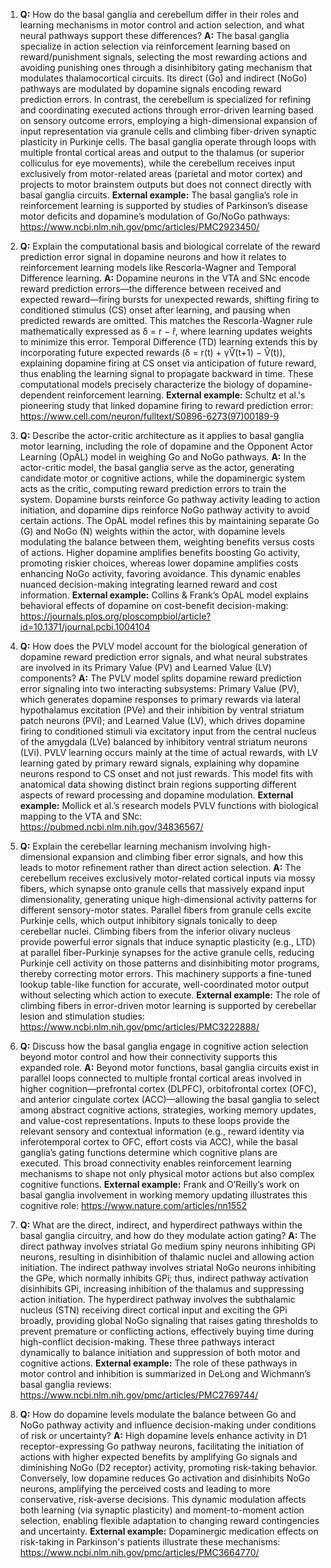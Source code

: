 1. **Q:** How do the basal ganglia and cerebellum differ in their roles and learning mechanisms in motor control and action selection, and what neural pathways support these differences?
   **A:** The basal ganglia specialize in action selection via reinforcement learning based on reward/punishment signals, selecting the most rewarding actions and avoiding punishing ones through a disinhibitory gating mechanism that modulates thalamocortical circuits. Its direct (Go) and indirect (NoGo) pathways are modulated by dopamine signals encoding reward prediction errors. In contrast, the cerebellum is specialized for refining and coordinating executed actions through error-driven learning based on sensory outcome errors, employing a high-dimensional expansion of input representation via granule cells and climbing fiber-driven synaptic plasticity in Purkinje cells. The basal ganglia operate through loops with multiple frontal cortical areas and output to the thalamus (or superior colliculus for eye movements), while the cerebellum receives input exclusively from motor-related areas (parietal and motor cortex) and projects to motor brainstem outputs but does not connect directly with basal ganglia circuits.
   **External example:** The basal ganglia’s role in reinforcement learning is supported by studies of Parkinson’s disease motor deficits and dopamine’s modulation of Go/NoGo pathways: https://www.ncbi.nlm.nih.gov/pmc/articles/PMC2923450/

2. **Q:** Explain the computational basis and biological correlate of the reward prediction error signal in dopamine neurons and how it relates to reinforcement learning models like Rescorla-Wagner and Temporal Difference learning.
   **A:** Dopamine neurons in the VTA and SNc encode reward prediction errors—the difference between received and expected reward—firing bursts for unexpected rewards, shifting firing to conditioned stimulus (CS) onset after learning, and pausing when predicted rewards are omitted. This matches the Rescorla-Wagner rule mathematically expressed as δ = r − r̂, where learning updates weights to minimize this error. Temporal Difference (TD) learning extends this by incorporating future expected rewards (δ = r(t) + γV̂(t+1) − V̂(t)), explaining dopamine firing at CS onset via anticipation of future reward, thus enabling the learning signal to propagate backward in time. These computational models precisely characterize the biology of dopamine-dependent reinforcement learning.
   **External example:** Schultz et al.'s pioneering study that linked dopamine firing to reward prediction error: https://www.cell.com/neuron/fulltext/S0896-6273(97)00189-9

3. **Q:** Describe the actor-critic architecture as it applies to basal ganglia motor learning, including the role of dopamine and the Opponent Actor Learning (OpAL) model in weighing Go and NoGo pathways.
   **A:** In the actor-critic model, the basal ganglia serve as the actor, generating candidate motor or cognitive actions, while the dopaminergic system acts as the critic, computing reward prediction errors to train the system. Dopamine bursts reinforce Go pathway activity leading to action initiation, and dopamine dips reinforce NoGo pathway activity to avoid certain actions. The OpAL model refines this by maintaining separate Go (G) and NoGo (N) weights within the actor, with dopamine levels modulating the balance between them, weighting benefits versus costs of actions. Higher dopamine amplifies benefits boosting Go activity, promoting riskier choices, whereas lower dopamine amplifies costs enhancing NoGo activity, favoring avoidance. This dynamic enables nuanced decision-making integrating learned reward and cost information.
   **External example:** Collins & Frank’s OpAL model explains behavioral effects of dopamine on cost-benefit decision-making: https://journals.plos.org/ploscompbiol/article?id=10.1371/journal.pcbi.1004104

4. **Q:** How does the PVLV model account for the biological generation of dopamine reward prediction error signals, and what neural substrates are involved in its Primary Value (PV) and Learned Value (LV) components?
   **A:** The PVLV model splits dopamine reward prediction error signaling into two interacting subsystems: Primary Value (PV), which generates dopamine responses to primary rewards via lateral hypothalamus excitation (PVe) and their inhibition by ventral striatum patch neurons (PVi); and Learned Value (LV), which drives dopamine firing to conditioned stimuli via excitatory input from the central nucleus of the amygdala (LVe) balanced by inhibitory ventral striatum neurons (LVi). PVLV learning occurs mainly at the time of actual rewards, with LV learning gated by primary reward signals, explaining why dopamine neurons respond to CS onset and not just rewards. This model fits with anatomical data showing distinct brain regions supporting different aspects of reward processing and dopamine modulation.
   **External example:** Mollick et al.’s research models PVLV functions with biological mapping to the VTA and SNc: https://pubmed.ncbi.nlm.nih.gov/34836567/

5. **Q:** Explain the cerebellar learning mechanism involving high-dimensional expansion and climbing fiber error signals, and how this leads to motor refinement rather than direct action selection.
   **A:** The cerebellum receives exclusively motor-related cortical inputs via mossy fibers, which synapse onto granule cells that massively expand input dimensionality, generating unique high-dimensional activity patterns for different sensory-motor states. Parallel fibers from granule cells excite Purkinje cells, which output inhibitory signals tonically to deep cerebellar nuclei. Climbing fibers from the inferior olivary nucleus provide powerful error signals that induce synaptic plasticity (e.g., LTD) at parallel fiber-Purkinje synapses for the active granule cells, reducing Purkinje cell activity on those patterns and disinhibiting motor programs, thereby correcting motor errors. This machinery supports a fine-tuned lookup table-like function for accurate, well-coordinated motor output without selecting which action to execute.
   **External example:** The role of climbing fibers in error-driven motor learning is supported by cerebellar lesion and stimulation studies: https://www.ncbi.nlm.nih.gov/pmc/articles/PMC3222888/

6. **Q:** Discuss how the basal ganglia engage in cognitive action selection beyond motor control and how their connectivity supports this expanded role.
   **A:** Beyond motor functions, basal ganglia circuits exist in parallel loops connected to multiple frontal cortical areas involved in higher cognition—prefrontal cortex (DLPFC), orbitofrontal cortex (OFC), and anterior cingulate cortex (ACC)—allowing the basal ganglia to select among abstract cognitive actions, strategies, working memory updates, and value-cost representations. Inputs to these loops provide the relevant sensory and contextual information (e.g., reward identity via inferotemporal cortex to OFC, effort costs via ACC), while the basal ganglia’s gating functions determine which cognitive plans are executed. This broad connectivity enables reinforcement learning mechanisms to shape not only physical motor actions but also complex cognitive functions.
   **External example:** Frank and O’Reilly’s work on basal ganglia involvement in working memory updating illustrates this cognitive role: https://www.nature.com/articles/nn1552

7. **Q:** What are the direct, indirect, and hyperdirect pathways within the basal ganglia circuitry, and how do they modulate action gating?
   **A:** The direct pathway involves striatal Go medium spiny neurons inhibiting GPi neurons, resulting in disinhibition of thalamic nuclei and allowing action initiation. The indirect pathway involves striatal NoGo neurons inhibiting the GPe, which normally inhibits GPi; thus, indirect pathway activation disinhibits GPi, increasing inhibition of the thalamus and suppressing action initiation. The hyperdirect pathway involves the subthalamic nucleus (STN) receiving direct cortical input and exciting the GPi broadly, providing global NoGo signaling that raises gating thresholds to prevent premature or conflicting actions, effectively buying time during high-conflict decision-making. These three pathways interact dynamically to balance initiation and suppression of both motor and cognitive actions.
   **External example:** The role of these pathways in motor control and inhibition is summarized in DeLong and Wichmann’s basal ganglia reviews: https://www.ncbi.nlm.nih.gov/pmc/articles/PMC2769744/

8. **Q:** How do dopamine levels modulate the balance between Go and NoGo pathway activity and influence decision-making under conditions of risk or uncertainty?
   **A:** High dopamine levels enhance activity in D1 receptor-expressing Go pathway neurons, facilitating the initiation of actions with higher expected benefits by amplifying Go signals and diminishing NoGo (D2 receptor) activity, promoting risk-taking behavior. Conversely, low dopamine reduces Go activation and disinhibits NoGo neurons, amplifying the perceived costs and leading to more conservative, risk-averse decisions. This dynamic modulation affects both learning (via synaptic plasticity) and moment-to-moment action selection, enabling flexible adaptation to changing reward contingencies and uncertainty.
   **External example:** Dopaminergic medication effects on risk-taking in Parkinson's patients illustrate these mechanisms: https://www.ncbi.nlm.nih.gov/pmc/articles/PMC3664770/

